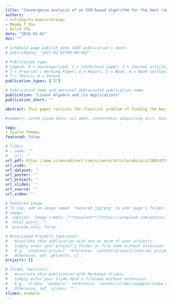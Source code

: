 ```yaml
---
title: "Convergence analysis of an SVD-based algorithm for the best rank-1 tensor approximation"
authors:
- <strong>Yu Guan</strong>
- Moody T Chu
- Delin Chu
date: "2018-01-01"
doi: ""

# Schedule page publish date (NOT publication's date).
# publishDate: "2017-01-01T00:00:00Z"

# Publication type.
# Legend: 0 = Uncategorized; 1 = Conference paper; 2 = Journal article;
# 3 = Preprint / Working Paper; 4 = Report; 5 = Book; 6 = Book section;
# 7 = Thesis; 8 = Patent
publication_types: ["2"]

# Publication name and optional abbreviated publication name.
publication: "Linear Algebra and its Applications"
publication_short: ""

abstract: This paper revisits the classical problem of finding the best rank-1 approximation to a generic tensor. The main focus is on providing a mathematical proof for the convergence of the iterates of an SVD-based algorithm. In contrast to the conventional approach by the so called alternating least squares (ALS) method that works to adjust one factor a time, the SVD-based algorithms improve two factors simultaneously. The ALS method is easy to implement, but suffers from slow convergence and easy stagnation at a local solution. It has been suggested recently that the SVD-algorithm might have a better limiting behavior leading to better approximations, yet a theory of convergence has been elusive in the literature. This note proposes a simple tactic to partially close that gap.

#summary: Lorem ipsum dolor sit amet, consectetur adipiscing elit. Duis posuere #tellus ac convallis placerat. Proin tincidunt magna sed ex sollicitudin #condimentum.

tags:
- Source Themes
featured: false

# links:
# - name: ""
#   url: ""
url_pdf: https://www.sciencedirect.com/science/article/abs/pii/S0024379518302908
url_code: ''
url_dataset: ''
url_poster: ''
url_project: ''
url_slides: ''
url_source: ''
url_video: ''

# Featured image
# To use, add an image named `featured.jpg/png` to your page's folder. 
# image:
#  caption: 'Image credit: [**Unsplash**](https://unsplash.com/photos/jdD8gXaTZsc)'
#  focal_point: ""
#  preview_only: false

# Associated Projects (optional).
#   Associate this publication with one or more of your projects.
#   Simply enter your project's folder or file name without extension.
#   E.g. `internal-project` references `content/project/internal-project/index.md`.
#   Otherwise, set `projects: []`.
projects: []

# Slides (optional).
#   Associate this publication with Markdown slides.
#   Simply enter your slide deck's filename without extension.
#   E.g. `slides: "example"` references `content/slides/example/index.md`.
#   Otherwise, set `slides: ""`.
slides: example
---
```


